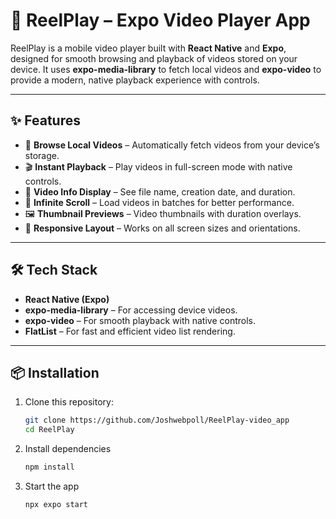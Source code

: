 # 🎥 ReelPlay – Expo Video Player App

ReelPlay is a mobile video player built with **React Native** and **Expo**, designed for smooth browsing and playback of videos stored on your device. It uses **expo-media-library** to fetch local videos and **expo-video** to provide a modern, native playback experience with controls.

---

## ✨ Features

- 📂 **Browse Local Videos** – Automatically fetch videos from your device’s storage.
- 🎬 **Instant Playback** – Play videos in full-screen mode with native controls.
- 📅 **Video Info Display** – See file name, creation date, and duration.
- 🔄 **Infinite Scroll** – Load videos in batches for better performance.
- 🖼 **Thumbnail Previews** – Video thumbnails with duration overlays.
- 📱 **Responsive Layout** – Works on all screen sizes and orientations.

---

## 🛠 Tech Stack

- **React Native (Expo)**
- **expo-media-library** – For accessing device videos.
- **expo-video** – For smooth playback with native controls.
- **FlatList** – For fast and efficient video list rendering.

---

## 📦 Installation

1. Clone this repository:

   ```bash
   git clone https://github.com/Joshwebpoll/ReelPlay-video_app
   cd ReelPlay

   ```

1. Install dependencies

   ```bash
   npm install
   ```

1. Start the app

   ```bash
   npx expo start
   ```
